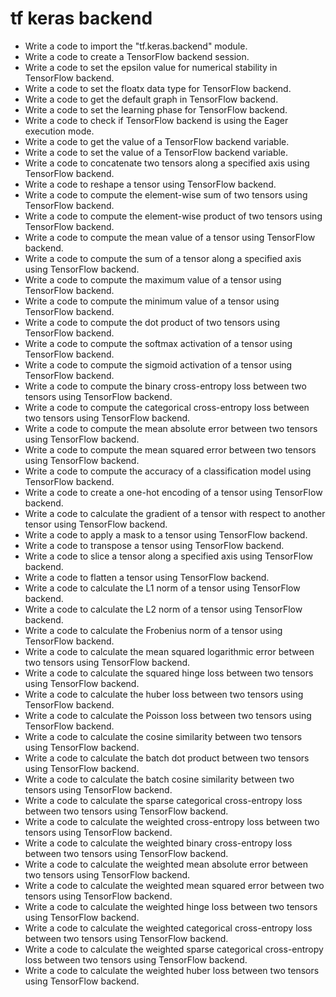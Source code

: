 # tf keras backend

- Write a code to import the "tf.keras.backend" module.
- Write a code to create a TensorFlow backend session.
- Write a code to set the epsilon value for numerical stability in TensorFlow backend.
- Write a code to set the floatx data type for TensorFlow backend.
- Write a code to get the default graph in TensorFlow backend.
- Write a code to set the learning phase for TensorFlow backend.
- Write a code to check if TensorFlow backend is using the Eager execution mode.
- Write a code to get the value of a TensorFlow backend variable.
- Write a code to set the value of a TensorFlow backend variable.
- Write a code to concatenate two tensors along a specified axis using TensorFlow backend.
- Write a code to reshape a tensor using TensorFlow backend.
- Write a code to compute the element-wise sum of two tensors using TensorFlow backend.
- Write a code to compute the element-wise product of two tensors using TensorFlow backend.
- Write a code to compute the mean value of a tensor using TensorFlow backend.
- Write a code to compute the sum of a tensor along a specified axis using TensorFlow backend.
- Write a code to compute the maximum value of a tensor using TensorFlow backend.
- Write a code to compute the minimum value of a tensor using TensorFlow backend.
- Write a code to compute the dot product of two tensors using TensorFlow backend.
- Write a code to compute the softmax activation of a tensor using TensorFlow backend.
- Write a code to compute the sigmoid activation of a tensor using TensorFlow backend.
- Write a code to compute the binary cross-entropy loss between two tensors using TensorFlow backend.
- Write a code to compute the categorical cross-entropy loss between two tensors using TensorFlow backend.
- Write a code to compute the mean absolute error between two tensors using TensorFlow backend.
- Write a code to compute the mean squared error between two tensors using TensorFlow backend.
- Write a code to compute the accuracy of a classification model using TensorFlow backend.
- Write a code to create a one-hot encoding of a tensor using TensorFlow backend.
- Write a code to calculate the gradient of a tensor with respect to another tensor using TensorFlow backend.
- Write a code to apply a mask to a tensor using TensorFlow backend.
- Write a code to transpose a tensor using TensorFlow backend.
- Write a code to slice a tensor along a specified axis using TensorFlow backend.
- Write a code to flatten a tensor using TensorFlow backend.
- Write a code to calculate the L1 norm of a tensor using TensorFlow backend.
- Write a code to calculate the L2 norm of a tensor using TensorFlow backend.
- Write a code to calculate the Frobenius norm of a tensor using TensorFlow backend.
- Write a code to calculate the mean squared logarithmic error between two tensors using TensorFlow backend.
- Write a code to calculate the squared hinge loss between two tensors using TensorFlow backend.
- Write a code to calculate the huber loss between two tensors using TensorFlow backend.
- Write a code to calculate the Poisson loss between two tensors using TensorFlow backend.
- Write a code to calculate the cosine similarity between two tensors using TensorFlow backend.
- Write a code to calculate the batch dot product between two tensors using TensorFlow backend.
- Write a code to calculate the batch cosine similarity between two tensors using TensorFlow backend.
- Write a code to calculate the sparse categorical cross-entropy loss between two tensors using TensorFlow backend.
- Write a code to calculate the weighted cross-entropy loss between two tensors using TensorFlow backend.
- Write a code to calculate the weighted binary cross-entropy loss between two tensors using TensorFlow backend.
- Write a code to calculate the weighted mean absolute error between two tensors using TensorFlow backend.
- Write a code to calculate the weighted mean squared error between two tensors using TensorFlow backend.
- Write a code to calculate the weighted hinge loss between two tensors using TensorFlow backend.
- Write a code to calculate the weighted categorical cross-entropy loss between two tensors using TensorFlow backend.
- Write a code to calculate the weighted sparse categorical cross-entropy loss between two tensors using TensorFlow backend.
- Write a code to calculate the weighted huber loss between two tensors using TensorFlow backend.